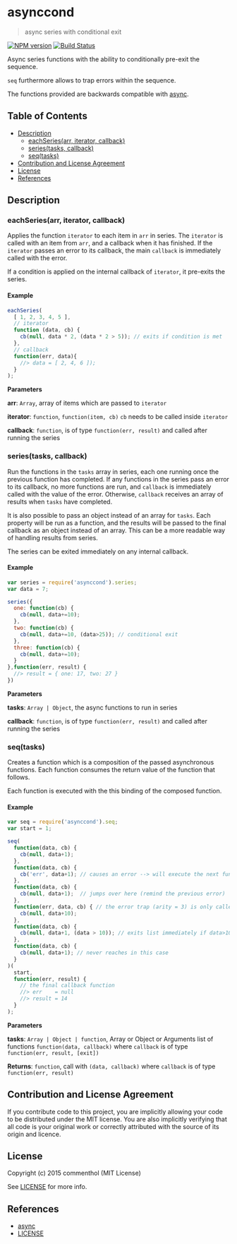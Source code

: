 # asynccond

> async series with conditional exit

[![NPM version](https://badge.fury.io/js/asynccond.svg)](https://www.npmjs.com/package/asynccond/)
[![Build Status](https://secure.travis-ci.org/commenthol/asynccond.svg?branch=master)](https://travis-ci.org/commenthol/asynccond)

Async series functions with the ability to conditionally pre-exit the sequence.

`seq` furthermore allows to trap errors within the sequence.

The functions provided are backwards compatible with [async][].


## Table of Contents

<!-- !toc (minlevel=2 omit="Table of Contents") -->

* [Description](#description)
  * [eachSeries(arr, iterator, callback)](#eachseriesarr-iterator-callback)
  * [series(tasks, callback)](#seriestasks-callback)
  * [seq(tasks)](#seqtasks)
* [Contribution and License Agreement](#contribution-and-license-agreement)
* [License](#license)
* [References](#references)

<!-- toc! -->

## Description

### eachSeries(arr, iterator, callback)

Applies the function `iterator` to each item in `arr` in series.
The `iterator` is called with an item from `arr`, and a callback
when it has finished. If the `iterator` passes an error to its
callback, the main `callback` is immediately called with the error.

If a condition is applied on the internal callback of `iterator`,
it pre-exits the series.

#### Example

````js
eachSeries(
  [ 1, 2, 3, 4, 5 ],
  // iterator
  function (data, cb) {
    cb(null, data * 2, (data * 2 > 5)); // exits if condition is met
  },
  // callback
  function(err, data){
    //> data = [ 2, 4, 6 ]);
  }
);
````

**Parameters**

**arr**: `Array`, array of items which are passed to `iterator`

**iterator**: `function`, `function(item, cb)` `cb` needs to be called inside `iterator`

**callback**: `function`, is of type `function(err, result)` and called after running the series



### series(tasks, callback)

Run the functions in the `tasks` array in series, each one running
once the previous function has completed. If any functions in the
series pass an error to its callback, no more functions are run,
and `callback` is immediately called with the value of the error.
Otherwise, `callback` receives an array of results when `tasks`
have completed.

It is also possible to pass an object instead of an array for
`tasks`. Each property will be run as a function, and the results
will be passed to the final callback as an object instead of an
array. This can be a more readable way of handling results from
series.

The series can be exited immediately on any internal callback.

#### Example

````js
var series = require('asynccond').series;
var data = 7;

series({
  one: function(cb) {
    cb(null, data+=10);
  },
  two: function(cb) {
    cb(null, data+=10, (data>25)); // conditional exit
  },
  three: function(cb) {
    cb(null, data+=10);
  }
},function(err, result) {
  //> result = { one: 17, two: 27 }
})
````

**Parameters**

**tasks**: `Array | Object`, the async functions to run in series

**callback**: `function`, is of type `function(err, result)` and called after running the series



### seq(tasks)

Creates a function which is a composition of the passed
asynchronous functions. Each function consumes the return value
of the function that follows.

Each function is executed with the this binding of the composed
function.

#### Example

````js
var seq = require('asynccond').seq;
var start = 1;

seq(
  function(data, cb) {
    cb(null, data+1);
  },
  function(data, cb) {
    cb('err', data+1); // causes an error --> will execute the next function with arity = 3
  },
  function(data, cb) {
    cb(null, data+1);  // jumps over here (remind the previous error)
  },
  function(err, data, cb) { // the error trap (arity = 3) is only called if there is an error
    cb(null, data+10);
  },
  function(data, cb) {
    cb(null, data+1, (data > 10)); // exits list immediately if data>10
  },
  function(data, cb) {
    cb(null, data+1); // never reaches in this case
  }
)(
  start,
  function(err, result) {
    // the final callback function
    //> err    = null
    //> result = 14
  }
);
````

**Parameters**

**tasks**: `Array | Object | function`, Array or Object or Arguments list of functions `function(data, callback)` where `callback` is of type `function(err, result, [exit])`

**Returns**: `function`, call with `(data, callback)` where `callback` is of type `function(err, result)`


## Contribution and License Agreement

If you contribute code to this project, you are implicitly allowing your
code to be distributed under the MIT license. You are also implicitly
verifying that all code is your original work or correctly attributed
with the source of its origin and licence.

## License

Copyright (c) 2015 commenthol (MIT License)

See [LICENSE][] for more info.

## References

<!-- !ref -->

* [async][async]
* [LICENSE][LICENSE]

<!-- ref! -->

[LICENSE]: ./LICENSE
[async]: https://github.com/caolan/async



